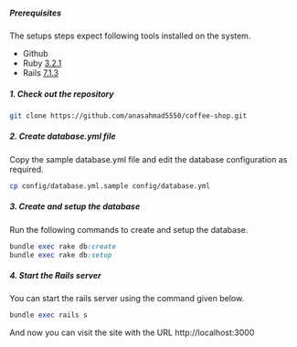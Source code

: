 ##### Prerequisites

The setups steps expect following tools installed on the system.

- Github
- Ruby [3.2.1](https://github.com/organization/project-name/blob/master/.ruby-version#L1)
- Rails [7.1.3](https://github.com/organization/project-name/blob/master/Gemfile#L12)

##### 1. Check out the repository

```bash
git clone https://github.com/anasahmad5550/coffee-shop.git
```

##### 2. Create database.yml file

Copy the sample database.yml file and edit the database configuration as required.

```bash
cp config/database.yml.sample config/database.yml
```

##### 3. Create and setup the database

Run the following commands to create and setup the database.

```ruby
bundle exec rake db:create
bundle exec rake db:setup
```

##### 4. Start the Rails server

You can start the rails server using the command given below.

```ruby
bundle exec rails s
```

And now you can visit the site with the URL http://localhost:3000